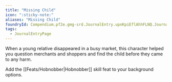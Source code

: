 ```yaml
---
title: "Missing Child"
icon: ":sticky-note:"
aliases: "Missing Child"
foundryId: Compendium.pf2e.gmg-srd.JournalEntry.upnKpiEflAhhFLNQ.JournalEntryPage.jO7WM6cyiZCe3hEy
tags:
  - JournalEntryPage
---
```

When a young relative disappeared in a busy market, this character helped you question merchants and shoppers and find the child before they came to any harm.

Add the [[Feats/Hobnobber|Hobnobber]] skill feat to your background options.